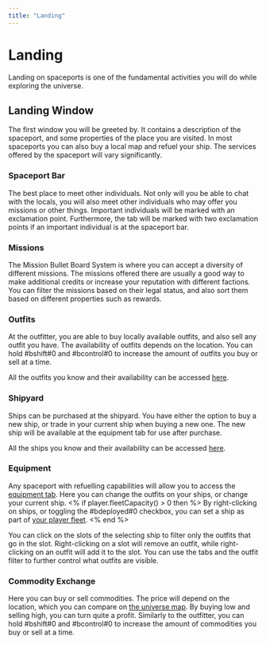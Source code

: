 ```yaml
---
title: "Landing"
---
```

# Landing

Landing on spaceports is one of the fundamental activities you will do while exploring the universe.

## Landing Window

The first window you will be greeted by.
It contains a description of the spaceport, and some properties of the place you are visited.
In most spaceports you can also buy a local map and refuel your ship.
The services offered by the spaceport will vary significantly.

### Spaceport Bar

The best place to meet other individuals.
Not only will you be able to chat with the locals, you will also meet other individuals who may offer you missions or other things.
Important individuals will be marked with an exclamation point.
Furthermore, the tab will be marked with two exclamation points if an important individual is at the spaceport bar.

### Missions

The Mission Bullet Board System is where you can accept a diversity of different missions.
The missions offered there are usually a good way to make additional credits or increase your reputation with different factions.
You can filter the missions based on their legal status, and also sort them based on different properties such as rewards.

### Outfits

At the outfitter, you are able to buy locally available outfits, and also sell any outfit you have.
The availability of outfits depends on the location.
You can hold #bshift#0 and #bcontrol#0 to increase the amount of outfits you buy or sell at a time.

All the outfits you know and their availability can be accessed [here](outfits).

### Shipyard

Ships can be purchased at the shipyard.
You have either the option to buy a new ship, or trade in your current ship when buying a new one.
The new ship will be available at the equipment tab for use after purchase.

All the ships you know and their availability can be accessed [here](ships).

### Equipment

Any spaceport with refuelling capabilities will allow you to access the [equipment tab](mechanics/equipment).
Here you can change the outfits on your ships, or change your current ship.
<% if player.fleetCapacity() > 0 then %>
By right-clicking on ships, or toggling the #bdeployed#0 checkbox, you can set a ship as part of [your player fleet](mechanics/playerfleet).
<% end %>

You can click on the slots of the selecting ship to filter only the outfits that go in the slot.
Right-clicking on a slot will remove an outfit, while right-clicking on an outfit will add it to the slot.
You can use the tabs and the outfit filter to further control what outfits are visible.

### Commodity Exchange

Here you can buy or sell commodities.
The price will depend on the location, which you can compare on [the universe map](mechanics/map).
By buying low and selling high, you can turn quite a profit.
Similarly to the outfitter, you can hold #bshift#0 and #bcontrol#0 to increase the amount of commodities you buy or sell at a time.
